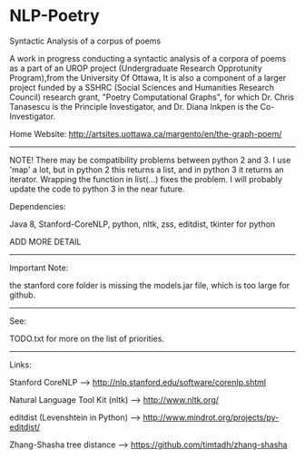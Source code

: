 # NLP-Poetry
Syntactic Analysis of a corpus of poems

A work in progress conducting a syntactic analysis of a corpora of poems as a part of an UROP project (Undergraduate Research Opprotunity Program),from the University Of Ottawa,
It is also a component of a larger project funded by a SSHRC (Social Sciences and Humanities Research Council) research grant, "Poetry Computational Graphs", for which Dr. Chris Tanasescu is the Principle Investigator, and Dr. Diana Inkpen is the Co-Investigator.

Home Website:
http://artsites.uottawa.ca/margento/en/the-graph-poem/

************

NOTE! There may be compatibility problems between python 2 and 3. I use 'map' a lot, but in python 2 this returns a list, and in python 3 it returns an iterator. Wrapping the function in list(...) fixes the problem. I will probably update the code to python 3 in the near future.

Dependencies:

Java 8, Stanford-CoreNLP, python, nltk, zss, editdist, tkinter for python

ADD MORE DETAIL

************

Important Note:

the stanford core folder is missing the models.jar file, which is too large for github.

************

See:

TODO.txt for more on the list of priorities.

************

Links:

Stanford CoreNLP                 --> http://nlp.stanford.edu/software/corenlp.shtml

Natural Language Tool Kit (nltk) --> http://www.nltk.org/

editdist (Levenshtein in Python) --> http://www.mindrot.org/projects/py-editdist/

Zhang-Shasha tree distance       --> https://github.com/timtadh/zhang-shasha




